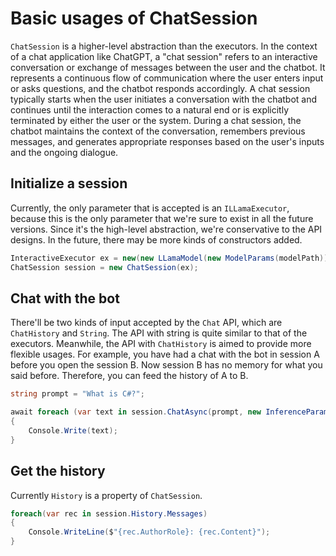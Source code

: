 # Basic usages of ChatSession

`ChatSession` is a higher-level abstraction than the executors. In the context of a chat application like ChatGPT, a "chat session" refers to an interactive conversation or exchange of messages between the user and the chatbot. It represents a continuous flow of communication where the user enters input or asks questions, and the chatbot responds accordingly. A chat session typically starts when the user initiates a conversation with the chatbot and continues until the interaction comes to a natural end or is explicitly terminated by either the user or the system. During a chat session, the chatbot maintains the context of the conversation, remembers previous messages, and generates appropriate responses based on the user's inputs and the ongoing dialogue.

## Initialize a session

Currently, the only parameter that is accepted is an `ILLamaExecutor`, because this is the only parameter that we're sure to exist in all the future versions. Since it's the high-level abstraction, we're conservative to the API designs. In the future, there may be more kinds of constructors added.

```cs
InteractiveExecutor ex = new(new LLamaModel(new ModelParams(modelPath)));
ChatSession session = new ChatSession(ex);
```

## Chat with the bot

There'll be two kinds of input accepted by the `Chat` API, which are `ChatHistory` and `String`. The API with string is quite similar to that of the executors. Meanwhile, the API with `ChatHistory` is aimed to provide more flexible usages. For example, you have had a chat with the bot in session A before you open the session B. Now session B has no memory for what you said before. Therefore, you can feed the history of A to B.

```cs
string prompt = "What is C#?";

await foreach (var text in session.ChatAsync(prompt, new InferenceParams() { Temperature = 0.6f, AntiPrompts = new List<string> { "User:" } })) // the inference params should be changed depending on your statement
{
    Console.Write(text);
}
```

## Get the history

Currently `History` is a property of `ChatSession`.

```cs
foreach(var rec in session.History.Messages)
{
    Console.WriteLine($"{rec.AuthorRole}: {rec.Content}");
}
```
